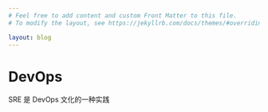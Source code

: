 ```yaml
---
# Feel free to add content and custom Front Matter to this file.
# To modify the layout, see https://jekyllrb.com/docs/themes/#overriding-theme-defaults

layout: blog
---
```

# DevOps
SRE 是 DevOps 文化的一种实践
